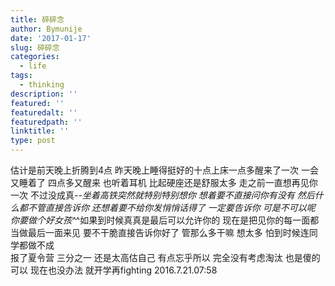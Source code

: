 ```yaml
---
title: 碎碎念
author: Bymunije
date: '2017-01-17'
slug: 碎碎念
categories:
  - life
tags:
  - thinking
description: ''
featured: ''
featuredalt: ''
featuredpath: ''
linktitle: ''
type: post
---
```

 估计是前天晚上折腾到4点   昨天晚上睡得挺好的十点上床一点多醒来了一次  一会又睡着了  四点多又醒来   也听着耳机  比起硬座还是舒服太多  走之前一直想再见你一次   不过没成真-_-坐着高铁突然就特别特别想你  想着要不直接问你有没有  然后什么都不管直接告诉你  还想着要不给你发悄悄话得了  一定要告诉你   可是不可以呢  你要做个好女孩^_^如果到时候真真是最后可以允许你的   现在是把见你的每一面都当做最后一面来见  要不干脆直接告诉你好了  管那么多干嘛  想太多  怕到时候连同学都做不成   
     报了夏令营  三分之一  还是太高估自己   有点忘乎所以  完全没有考虑淘汰  也是傻的可以  现在也没办法  就开学再fighting
2016.7.21.07:58